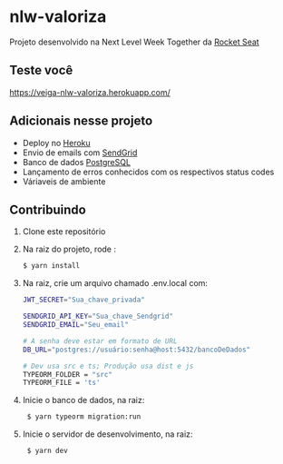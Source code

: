 # nlw-valoriza

Projeto desenvolvido na Next Level Week Together da [Rocket Seat](https://rocketseat.com.br/)

## Teste você

https://veiga-nlw-valoriza.herokuapp.com/

## Adicionais nesse projeto

- Deploy no [Heroku](https://www.heroku.com/)
- Envio de emails com [SendGrid](https://sendgrid.com/)
- Banco de dados [PostgreSQL](https://www.postgresql.org/)
- Lançamento de erros conhecidos com os respectivos status codes
- Váriaveis de ambiente

## Contribuindo

1.  Clone este repositório
1.  Na raiz do projeto, rode :
    ```sh
    $ yarn install
    ```
1.  Na raiz, crie um arquivo chamado .env.local com:

    ```sh
    JWT_SECRET="Sua_chave_privada"

    SENDGRID_API_KEY="Sua_chave_Sendgrid"
    SENDGRID_EMAIL="Seu_email"

    # A senha deve estar em formato de URL
    DB_URL="postgres://usuário:senha@host:5432/bancoDeDados"

    # Dev usa src e ts; Produção usa dist e js
    TYPEORM_FOLDER = "src"
    TYPEORM_FILE = 'ts'
    ```

1.  Inicie o banco de dados, na raiz:
    ```sh
     $ yarn typeorm migration:run
    ```
1.  Inicie o servidor de desenvolvimento, na raiz:
    ```sh
     $ yarn dev
    ```
